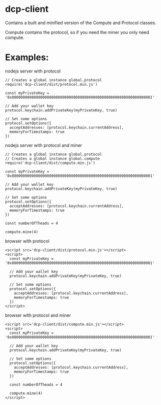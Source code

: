 # dcp-client

Contains a built and minified version of the Compute and Protocol classes.

Compute contains the protocol, so if you need the miner you only need compute.

# Examples:

nodejs server with protocol

```
// Creates a global instance global.protocol
require('dcp-client/dist/protocol.min.js')

const myPrivateKey = '0x0000000000000000000000000000000000000000000000000000000000000001'

// Add your wallet key
protocol.keychain.addPrivateKey(myPrivateKey, true)

// Set some options
protocol.setOptions({
  acceptAddresses: [protocol.keychain.currentAddress],
  memoryForTimestamps: true
})
```

nodejs server with protocol and miner

```
// Creates a global instance global.protocol
// Creates a global instance global.compute
require('dcp-client/dist/compute.min.js')

const myPrivateKey = '0x0000000000000000000000000000000000000000000000000000000000000001'

// Add your wallet key
protocol.keychain.addPrivateKey(myPrivateKey, true)

// Set some options
protocol.setOptions({
  acceptAddresses: [protocol.keychain.currentAddress],
  memoryForTimestamps: true
})

const numberOfTheads = 4

compute.mine(4)
```

browser with protocol

```
<script src='dcp-client/dist/protocol.min.js'></script>
<script>
  const myPrivateKey = '0x0000000000000000000000000000000000000000000000000000000000000001'

  // Add your wallet key
  protocol.keychain.addPrivateKey(myPrivateKey, true)

  // Set some options
  protocol.setOptions({
    acceptAddresses: [protocol.keychain.currentAddress],
    memoryForTimestamps: true
  })
</script>
```

browser with protocol and miner

```
<script src='dcp-client/dist/compute.min.js'></script>
<script>
  const myPrivateKey = '0x0000000000000000000000000000000000000000000000000000000000000001'

  // Add your wallet key
  protocol.keychain.addPrivateKey(myPrivateKey, true)

  // Set some options
  protocol.setOptions({
    acceptAddresses: [protocol.keychain.currentAddress],
    memoryForTimestamps: true
  })

  const numberOfTheads = 4

  compute.mine(4)
</script>
```
